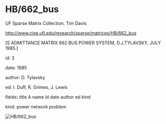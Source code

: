 # HB/662_bus

 UF Sparse Matrix Collection, Tim Davis

 http://www.cise.ufl.edu/research/sparse/matrices/HB/662_bus

 [S ADMITTANCE MATRIX  662 BUS POWER SYSTEM, D.J.TYLAVSKY, JULY 1985.]

 id: 3

 date: 1985

 author: D. Tylavsky

 ed: I. Duff, R. Grimes, J. Lewis

 fields: title A name id date author ed kind

 kind: power network problem

![HB/662_bus](http://www2.research.att.com/~yifanhu/GALLERY/GRAPHS/GIF_SMALL/HB@662_bus.gif)